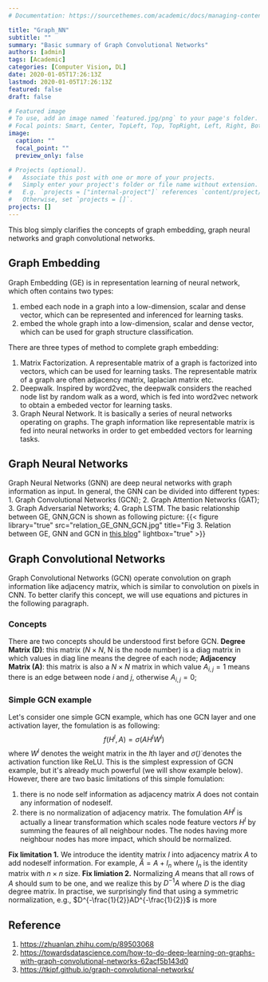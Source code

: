 ```yaml
---
# Documentation: https://sourcethemes.com/academic/docs/managing-content/

title: "Graph_NN"
subtitle: ""
summary: "Basic summary of Graph Convolutional Networks"
authors: [admin]
tags: [Academic]
categories: [Computer Vision, DL]
date: 2020-01-05T17:26:13Z
lastmod: 2020-01-05T17:26:13Z
featured: false
draft: false

# Featured image
# To use, add an image named `featured.jpg/png` to your page's folder.
# Focal points: Smart, Center, TopLeft, Top, TopRight, Left, Right, BottomLeft, Bottom, BottomRight.
image:
  caption: ""
  focal_point: ""
  preview_only: false

# Projects (optional).
#   Associate this post with one or more of your projects.
#   Simply enter your project's folder or file name without extension.
#   E.g. `projects = ["internal-project"]` references `content/project/deep-learning/index.md`.
#   Otherwise, set `projects = []`.
projects: []
---
```

This blog simply clarifies the concepts of graph embedding, graph neural networks and graph convolutional networks.

## Graph Embedding
Graph Embedding (GE) is in representation learning of neural network, which often contains two types:
1. embed each node in a graph into a low-dimension, scalar and dense vector, which can be represented and inferenced for learning tasks.
2. embed the whole graph into a low-dimension, scalar and dense vector, which can be used for graph structure classification.

There are three types of method to complete graph embedding:
1. Matrix  Factorization. A representable matrix of a graph is factorized into vectors, which can be used for learning tasks. The representable matrix of a graph are often adjacency matrix, laplacian matrix etc.
2. Deepwalk. Inspired by word2vec, the deepwalk considers the reached node list by random walk as a word, which is fed into word2vec network to obtain a embeded vector for learning tasks.
3. Graph Neural Network. It is basically a series of neural networks operating on graphs. The graph information like representable matrix is fed into neural networks in order to get embedded vectors for learning tasks.

## Graph Neural Networks
Graph Neural Networks (GNN) are deep neural networks with graph information as input. In general, the GNN can be divided into different types: 1. Graph Convolutional Networks (GCN); 2. Graph Attention Networks (GAT); 3. Graph Adversarial Networks; 4. Graph LSTM. The basic relationship between GE, GNN,GCN is shown as following picture: 
{{< figure library="true" src="relation_GE_GNN_GCN.jpg" title="Fig 3. Relation between GE, GNN and GCN in [this blog](https://zhuanlan.zhihu.com/p/89503068)" lightbox="true" >}} 

## Graph Convolutional Networks
Graph Convolutional Networks (GCN) operate convolution on graph information like adjacency matrix, which is similar to convolution on pixels in CNN. To better clarify this concept, we will use equations and pictures in the following paragraph.

### Concepts
There are two concepts should be understood first before GCN.
**Degree Matrix (D)**: this matrix ($N \times N$, N is the node number) is a diag matrix in which values in diag line means the degree of each node; **Adjacency Matrix (A)**: this matrix is also a $N \times N$ matrix in which value $A_{i,j}=1$ means there is an edge between node $i$ and $j$, otherwise $A_{i,j}=0$; 

### Simple GCN example
Let's consider one simple GCN example, which has one GCN layer and one activation layer, the fomulation is as following:
$$f(H^{l}, A) = \sigma(AH^{l}W^{l})$$ 
where $W^l$ denotes the weight matrix in the $l$th layer and $\sigma(\dot)$ denotes the activation function like ReLU. This is the simplest expression of GCN example, but it's already much powerful (we will show example below). However, there are two basic limitations of this simple fomulation:
1. there is no node self information as adjacency matrix $A$ does not contain any information of nodeself.
2. there is no normalization of adjacency matrix. The fomulation $AH^{l}$ is actually a linear transformation which scales node feature vectors $H^l$ by summing the feaures of all neighbour nodes. The nodes having more neighbour nodes has more impact, which should be normalized.

**Fix limitation 1.** We introduce the identity matrix $I$ into adjacency matrix $A$ to add nodeself information. For example, $\hat{A} = A + I_n$ where $I_n$ is the identity matrix with $n \times n$ size.
**Fix limiation 2.** Normalizing $A$ means that all rows of $A$ should sum to be one, and we realize this by $D^{-1}A$ where $D$ is the diag degree matrix. In practise, we surprisingly find that using a symmetric normalization, e.g., $D^{-\frac{1}{2}}AD^{-\frac{1}{2}}$ is more 


## Reference
1. https://zhuanlan.zhihu.com/p/89503068
2. https://towardsdatascience.com/how-to-do-deep-learning-on-graphs-with-graph-convolutional-networks-62acf5b143d0
3. https://tkipf.github.io/graph-convolutional-networks/
